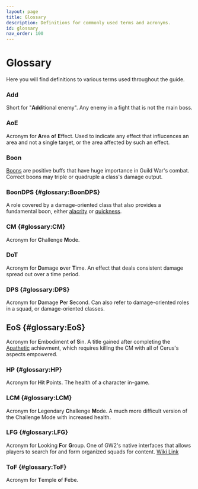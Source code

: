 ```yaml
---
layout: page
title: Glossary
description: Definitions for commonly used terms and acronyms.
id: glossary
nav_order: 100
---
```


# Glossary

Here you will find definitions to various terms used throughout the guide.

### Add
Short for "**Add**itional enemy". Any enemy in a fight that is not the main boss.

### AoE
Acronym for **A**rea **o**f **E**ffect. Used to indicate any effect that influcences an area and not a single target, or the area affected by such an effect.

### Boon
[Boons](https://wiki.guildwars2.com/wiki/Boon) are positive buffs that have huge importance in Guild War's combat. Correct boons may triple or quadruple a class's damage output.

### BoonDPS {#glossary:BoonDPS}
A role covered by a damage-oriented class that also provides a fundamental boon, either [alacrity](https://wiki.guildwars2.com/wiki/Alacrity) or [quickness](https://wiki.guildwars2.com/wiki/Quickness).

### CM {#glossary:CM}
Acronym for **C**hallenge **M**ode.

### DoT
Acronym for **D**amage **o**ver **T**ime. An effect that deals consistent damage spread out over a time period.

### DPS {#glossary:DPS}
Acronym for **D**amage **P**er **S**econd. Can also refer to damage-oriented roles in a squad, or damage-oriented classes.

## EoS {#glossary:EoS}
Acronym for **E**mbodiment **o**f **S**in. A title gained after completing the [Apathetic](https://wiki.guildwars2.com/wiki/Secrets_of_the_Obscure_(achievements)) achievment, which requires killing the CM with all of Cerus's aspects empowered.

### HP {#glossary:HP}
Acronym for **H**it **P**oints. The health of a character in-game.

### LCM {#glossary:LCM}
Acronym for **L**egendary **C**hallenge **M**ode. A much more difficult version of the Challenge Mode with increased health.

### LFG {#glossary:LFG}
Acronym for **L**ooking **F**or **G**roup. One of GW2's native interfaces that allows players to search for and form organized squads for content. [Wiki Link](https://wiki.guildwars2.com/wiki/Looking_For_Group)

### ToF {#glossary:ToF}
Acronym for **T**emple **o**f **F**ebe.

